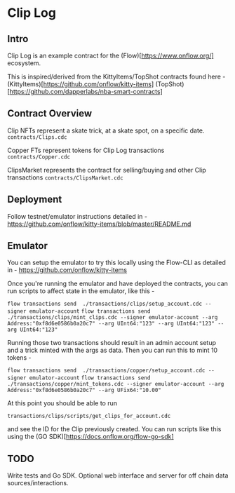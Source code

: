 # Clip Log

## Intro

Clip Log is an example contract for the (Flow)[https://www.onflow.org/] ecosystem.

This is inspired/derived from the KittyItems/TopShot contracts found here -
(KittyItems)[https://github.com/onflow/kitty-items]
(TopShot)[https://github.com/dapperlabs/nba-smart-contracts]

## Contract Overview

Clip NFTs represent a skate trick, at a skate spot, on a specific date.
`contracts/Clips.cdc`

Copper FTs represent tokens for Clip Log transactions
`contracts/Copper.cdc`

ClipsMarket represents the contract for selling/buying and other Clip transactions
`contracts/ClipsMarket.cdc`


## Deployment

Follow testnet/emulator instructions detailed in -
https://github.com/onflow/kitty-items/blob/master/README.md

## Emulator
You can setup the emulator to try this locally using the Flow-CLI as detailed in - 
https://github.com/onflow/kitty-items

Once you're running the emulator and have deployed the contracts, you can run scripts to affect state in the emulator, like this -

`flow transactions send  ./transactions/clips/setup_account.cdc --signer emulator-account`
`flow transactions send  ./transactions/clips/mint_clips.cdc --signer emulator-account --arg Address:"0xf8d6e0586b0a20c7" --arg UInt64:"123" --arg UInt64:"123" --arg UInt64:"123"`

Running those two transactions should result in an admin account setup and a trick minted with the args as data.
Then you can run this to mint 10 tokens -

`flow transactions send  ./transactions/copper/setup_account.cdc --signer emulator-account`
`flow transactions send  ./transactions/copper/mint_tokens.cdc --signer emulator-account --arg Address:"0xf8d6e0586b0a20c7" --arg UFix64:"10.00"`

At this point you should be able to run 

`transactions/clips/scripts/get_clips_for_account.cdc`

and see the ID for the Clip previously created. You can run scripts like this using the (GO SDK)[https://docs.onflow.org/flow-go-sdk]


## TODO

Write tests and Go SDK.
Optional web interface and server for off chain data sources/interactions.